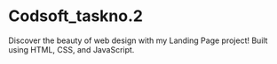 # Codsoft_taskno.2
Discover the beauty of web design with my Landing Page project! Built using HTML, CSS, and JavaScript.

